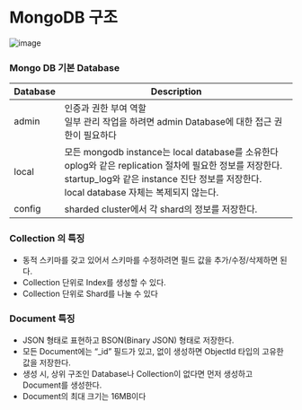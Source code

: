 # MongoDB 구조

![image](https://user-images.githubusercontent.com/57317290/215931456-1f562e9a-6445-4786-8daa-cd96077b4d0f.png)


### Mongo DB 기본 Database

| Database | Description |
| --- | --- |
| admin | 인증과 권한 부여 역할 <br> 일부 관리 작업을 하려면 admin Database에 대한 접근 권한이 필요하다 |
| local | 모든 mongodb instance는 local database를 소유한다 <br>oplog와 같은 replication 절차에 필요한 정보를 저장한다.<br>startup_log와 같은 instance 진단 정보를 저장한다.<br>local database 자체는 복제되지 않는다. |
| config | sharded cluster에서 각 shard의 정보를 저장한다. |

### Collection 의 특징

- 동적 스키마를 갖고 있어서 스키마를 수정하려면 필드 값을 추가/수정/삭제하면 된다.
- Collection 단위로 Index를 생성할 수 있다.
- Collection 단위로 Shard를 나눌 수 있다

### Document 특징

- JSON 형태로 표현하고 BSON(Binary JSON) 형태로 저장한다.
- 모든 Document에는 “_id” 필드가 있고, 없이 생성하면 ObjectId 타입의 고유한 값을 저장한다.
- 생성 시, 상위 구조인 Database나 Collection이 없다면 먼저 생성하고 Document를 생성한다.
- Document의 최대 크기는 16MB이다
